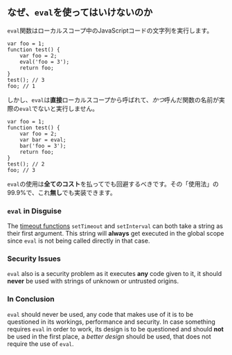 ## なぜ、`eval`を使ってはいけないのか

`eval`関数はローカルスコープ中のJavaScriptコードの文字列を実行します。

    var foo = 1;
    function test() {
        var foo = 2;
        eval('foo = 3');
        return foo;
    }
    test(); // 3
    foo; // 1

しかし、`eval`は**直接**ローカルスコープから呼ばれて、*かつ*呼んだ関数の名前が実際の`eval`でないと実行しません。

    var foo = 1;
    function test() {
        var foo = 2;
        var bar = eval;
        bar('foo = 3');
        return foo;
    }
    test(); // 2
    foo; // 3

`eval`の使用は**全てのコスト**を払ってでも回避するべきです。その「使用法」の99.9%で、これ**無し**でも実装できます。

### `eval` in Disguise

The [timeout functions](#other.timeouts) `setTimeout` and `setInterval` can both 
take a string as their first argument. This string will **always** get executed 
in the global scope since `eval` is not being called directly in that case.

### Security Issues

`eval` also is a security problem as it executes **any** code given to it,
it should **never** be used with strings of unknown or untrusted origins.

### In Conclusion

`eval` should never be used, any code that makes use of it is to be questioned in
its workings, performance and security. In case something requires `eval` in 
order to work, its design is to be questioned and should **not** be used in the 
first place, a *better design* should be used, that does not require the use of 
`eval`. 

